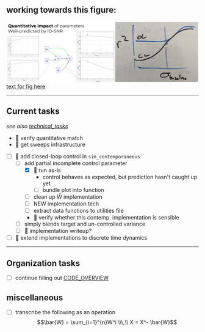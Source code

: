 ## working towards this figure:
![](../figures/core_figure_sketches/figvar_sketch.png)
[text for fig here](../section_content/results1_impact_of_intervention.md#fig-var)

---

## Current tasks
*see also [technical_tasks](../sketches_and_notation/planning_big_picture/technical_tasks.md)*
- 🎯 verify quantitative match
- 🎯 get sweeps infrastructure

- [ ] 🧿 add closed-loop control in `sim_contemporaneous`
  - [ ] add partial incomplete control parameter
    - [x] 🧿 run as-is
      - control behaves as expected, but prediction hasn't caught up yet
      - [ ] bundle plot into function
    - [ ] clean up $\bar{W}$ implementation
    - [ ] NEW implementation tech
    - [ ] extract data functions to utilities file
    - 🧵 verify whether this contemp. implementation is sensible 
  - [ ] simply blends target and un-controlled variance
  - [ ] 🎁 implementation writeup?
- [ ] 🎁 extend implementations to discrete time dynamics
---
## Organization tasks 
- [ ] continue filling out [CODE_OVERVIEW](CODE_OVERVIEW.md)

## miscellaneous
- [ ] transcribe the following as an operation $$\bar{W} = \sum_{i=1}^{n}W^i \\\,\\ X = X^- \bar{W}$$
  